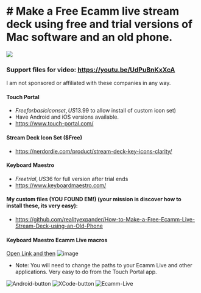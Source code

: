 # # Make a Free Ecamm live stream deck using free and trial versions of Mac software and an old phone.

[<img src="https://github.com/realityexpander/How-to-Make-a-Free-Ecamm-Live-Stream-Deck-using-an-Old-Phone/assets/5157474/0b369efb-23c5-434d-8b59-53d7c94de9c0">](https://youtu.be/UdPuBnKxXcA)

### Support files for video: https://youtu.be/UdPuBnKxXcA

I am not sponsored or affiliated with these companies in any way.

#### Touch Portal 
- $Free for basic icon set, US$13.99 to allow install of custom icon set)
- Have Android and iOS versions available.
- https://www.touch-portal.com/

#### Stream Deck Icon Set ($Free)
- https://nerdordie.com/product/stream-deck-key-icons-clarity/

#### Keyboard Maestro 
- $Free trial, US$36 for full version after trial ends
- https://www.keyboardmaestro.com/

#### My custom files (YOU FOUND EM!) (your mission is discover how to install these, its very easy):
- https://github.com/realityexpander/How-to-Make-a-Free-Ecamm-Live-Stream-Deck-using-an-Old-Phone

#### Keyboard Maestro Ecamm Live macros
[Open Link and then](https://github.com/realityexpander/How-to-Make-a-Free-Ecamm-Live-Stream-Deck-using-an-Old-Phone/blob/main/Ecamm%20Live%20Macros.kmmacros)
![image](https://github.com/realityexpander/How-to-Make-a-Free-Ecamm-Live-Stream-Deck-using-an-Old-Phone/assets/5157474/101ba249-5ece-4d1f-a0e7-1e6d532524ac)

- Note: You will need to change the paths to your Ecamm Live and other applications. Very easy to do from the Touch Portal app.

![Android-button](https://github.com/realityexpander/How-to-Make-a-Free-Ecamm-Live-Stream-Deck-using-an-Old-Phone/assets/5157474/3b7a2086-f8fe-478c-9a67-2b431a552c46)
![XCode-button](https://github.com/realityexpander/How-to-Make-a-Free-Ecamm-Live-Stream-Deck-using-an-Old-Phone/assets/5157474/9deb63f5-b264-4c52-9659-eae077ef40c5)
![Ecamm-Live](https://github.com/realityexpander/How-to-Make-a-Free-Ecamm-Live-Stream-Deck-using-an-Old-Phone/assets/5157474/c6fa934e-ca83-4967-b1bf-3a3d4284fdfc)
